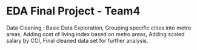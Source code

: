 # EDA Final Project - Team4

Data Cleaning :
Basic Data Exploration,
Grouping specific cities into metro areas,
Adding cost of living index based on metro areas,
Adding scaled salary by COI,
Final cleaned data set for further analysis.




